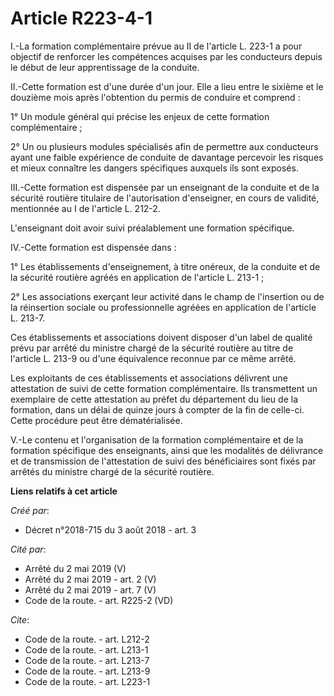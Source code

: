 # Article R223-4-1

I.-La formation complémentaire prévue au II de l'article L. 223-1 a pour objectif de renforcer les compétences acquises par
les conducteurs depuis le début de leur apprentissage de la conduite. 

II.-Cette formation est d'une durée d'un jour. Elle a lieu entre le sixième et le douzième mois après l'obtention du permis
de conduire et comprend : 

1° Un module général qui précise les enjeux de cette formation complémentaire ; 

2° Un ou plusieurs modules spécialisés afin de permettre aux conducteurs ayant une faible expérience de conduite de davantage
percevoir les risques et mieux connaître les dangers spécifiques auxquels ils sont exposés. 

III.-Cette formation est dispensée par un enseignant de la conduite et de la sécurité routière titulaire de l'autorisation
d'enseigner, en cours de validité, mentionnée au I de l'article L. 212-2. 

L'enseignant doit avoir suivi préalablement une formation spécifique. 

IV.-Cette formation est dispensée dans : 

1° Les établissements d'enseignement, à titre onéreux, de la conduite et de la sécurité routière agréés en application de
l'article L. 213-1 ; 

2° Les associations exerçant leur activité dans le champ de l'insertion ou de la réinsertion sociale ou professionnelle
agréées en application de l'article L. 213-7. 

Ces établissements et associations doivent disposer d'un label de qualité prévu par arrêté du ministre chargé de la sécurité
routière au titre de l'article L. 213-9 ou d'une équivalence reconnue par ce même arrêté. 

Les exploitants de ces établissements et associations délivrent une attestation de suivi de cette formation complémentaire.
Ils transmettent un exemplaire de cette attestation au préfet du département du lieu de la formation, dans un délai de quinze
jours à compter de la fin de celle-ci. Cette procédure peut être dématérialisée. 

V.-Le contenu et l'organisation de la formation complémentaire et de la formation spécifique des enseignants, ainsi que les
modalités de délivrance et de transmission de l'attestation de suivi des bénéficiaires sont fixés par arrêtés du ministre
chargé de la sécurité routière.

**Liens relatifs à cet article**

_Créé par_:

  - Décret n°2018-715 du 3 août 2018 - art. 3

_Cité par_:

  - Arrêté du 2 mai 2019 (V)
  - Arrêté du 2 mai 2019 - art. 2 (V)
  - Arrêté du 2 mai 2019 - art. 7 (V)
  - Code de la route. - art. R225-2 (VD)

_Cite_:

  - Code de la route. - art. L212-2
  - Code de la route. - art. L213-1
  - Code de la route. - art. L213-7
  - Code de la route. - art. L213-9
  - Code de la route. - art. L223-1
